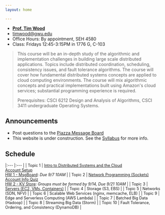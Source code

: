 ```yaml
---
layout: home

---
```

<div class="wrapper" markdown="0"><div class="footer-col-wrapper">
<div class="footer-col two-col-1">
    <ul class="contact-list">
        <li><a href="https://faculty.cs.gwu.edu/timwood/"><b>Prof. Tim Wood</b></a></li>
        <li><a href="mailto:timwood@gwu.edu">timwood@gwu.edu</a></li>
        <li>Office Hours: By appointment, SEH 4580</li>
        <li>Class: Fridays 12:45-3:15PM in 1776 G, C-103</li>
    </ul>
</div>
</div></div>


> This course will be an in-depth study of the algorithmic and implementation challenges in building large scale distributed applications. Topics include distributed coordination, scheduling, consistency issues, and fault tolerance algorithms. The course will cover how fundamental distributed systems concepts are applied to cloud computing environments. The course will mix algorithmic concepts and practical implementations built using Amazon's cloud services; substantial programming experience is required.
>
> Prerequisites: CSCI 6212 Design and Analysis of Algorithms, CSCI 3411 undergraduate Operating Systems.




## Announcements ##
 - Post questions to the [Piazza Message Board](https://piazza.com/gwu/fall2018/csci6421/home)
 - This website is under construction. See the [Syllabus](syllabus/) for more info.

## Schedule  ##

<div style="font-size:90%">

|:---  |:--- |
| Topic 1 | [Intro to Distributed Systems and the Cloud](slides/1-intro.pdf) <br> [Account Setup](accounts) <br> [HW 1 - MsgBoard](hw-1/): *Due 9/7 10AM* |
| Topic 2 | [Network Programming (Sockets)](slides/2-internet.pdf) <br><a href="https://goo.gl/forms/aBk9iKWmvj0tCPpL2">Account Info Quiz</a> <br> [HW 2 - KV Store](hw-2/): *Groups must be formed by 9/14, Due 9/21 10AM* |
| Topic 3 | [Servers (EC2, VMs, Containers)](slides/3-cloud-servers.pdf)  |
| Topic 4 | Storage (S3, EBS) |
| Topic 5 | Networks (SDN, NFV) |
| Topic 6 | Scalable Web Services (nginx, memcache, ELB) |
| Topic 9 | Edge and Serverless Computing (AWS Lambda) |
| Topic 7 | Batched Big Data (Hadoop) |
| Topic 8 | Streaming Big Data (Storm) |
| Topic 10 | Fault Tolerance, Ordering, and Consistency  (DynamoDB) |

</div>
